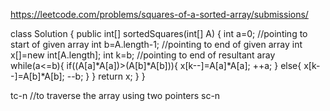 https://leetcode.com/problems/squares-of-a-sorted-array/submissions/


class Solution {
    public int[] sortedSquares(int[] A) {
        int a=0; //pointing to start of given array
        int b=A.length-1; //pointing to end of given array
        int x[]=new int[A.length];
        int k=b; //pointing to end of resultant aray
        while(a<=b){
            if((A[a]*A[a])>(A[b]*A[b])){
                x[k--]=A[a]*A[a];
                ++a;
            }
            else{
                x[k--]=A[b]*A[b];
                --b;
            }
        }
        return x;
    }
}

tc-n  //to traverse the array using two pointers
sc-n  
